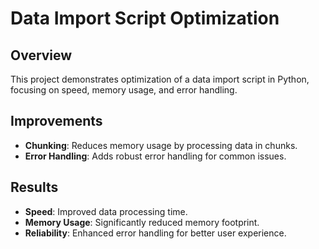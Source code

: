 # Data Import Script Optimization

## Overview
This project demonstrates optimization of a data import script in Python, focusing on speed, memory usage, and error handling.

## Improvements
- **Chunking**: Reduces memory usage by processing data in chunks.
- **Error Handling**: Adds robust error handling for common issues.

## Results
- **Speed**: Improved data processing time.
- **Memory Usage**: Significantly reduced memory footprint.
- **Reliability**: Enhanced error handling for better user experience.
